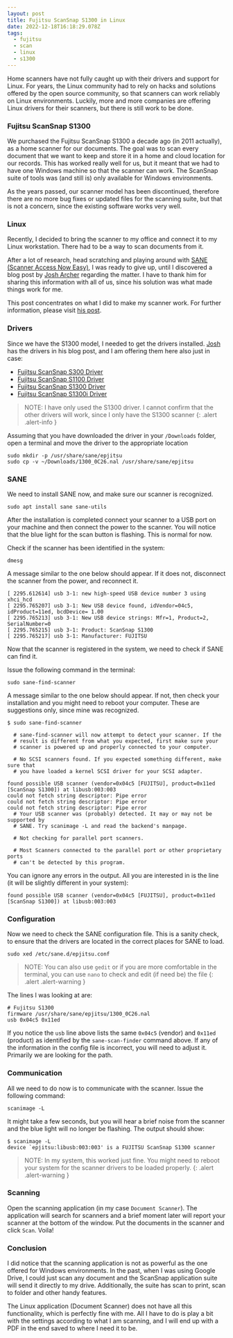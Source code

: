 ```yaml
---
layout: post
title: Fujitsu ScanSnap S1300 in Linux
date: 2022-12-18T16:18:29.078Z
tags:
  - fujitsu
  - scan
  - linux
  - s1300
---
```

Home scanners have not fully caught up with their drivers and support for Linux. For years, the Linux community had to rely on hacks and solutions offered by the open source community, so that scanners can work reliably on Linux environments. Luckily, more and more companies are offering Linux drivers for their scanners, but there is still work to be done.

<!--more-->

### Fujitsu ScanSnap S1300

We purchased the Fujitsu ScanSnap S1300 a decade ago (in 2011 actually), as a home scanner for our documents. The goal was to scan every document that we want to keep and store it in a home and cloud location for our records. This has worked really well for us, but it meant that we had to have one Windows machine so that the scanner can work. The ScanSnap suite of tools was (and still is) only available for Windows environments.

As the years passed, our scanner model has been discontinued, therefore there are no more bug fixes or updated files for the scanning suite, but that is not a concern, since the existing software works very well.

### Linux

Recently, I decided to bring the scanner to my office and connect it to my Linux workstation. There had to be a way to scan documents from it. 

After a lot of research, head scratching and playing around with [SANE (Scanner Access Now Easy)](http://sane-project.org), I was ready to give up, until I discovered a blog post by [Josh Archer](https://www.josharcher.uk/code/install-scansnap-s1300-drivers-linux/) regarding the matter. I have to thank him for sharing this information with all of us, since his solution was what made things work for me.

This post concentrates on what I did to make my scanner work. For further information, please visit [his post](https://www.josharcher.uk/code/install-scansnap-s1300-drivers-linux/).

### Drivers

Since we have the S1300 model, I needed to get the drivers installed. [Josh](https://www.josharcher.uk/code/install-scansnap-s1300-drivers-linux/) has the drivers in his blog post, and I am offering them here also just in case:

* [Fujitsu ScanSnap S300 Driver](/assets/files/300_0C00.nal)
* [Fujitsu ScanSnap S1100 Driver](/assets/files/1100_0A00.nal)
* [Fujitsu ScanSnap S1300 Driver](/assets/files/1300_0C26.nal)
* [Fujitsu ScanSnap S1300i Driver](/assets/files/1300i_0D12.nal)

> NOTE: I have only used the S1300 driver. I cannot confirm that the other drivers will work, since I only have the S1300 scanner
{: .alert .alert-info }

Assuming that you have downloaded the driver in your `/Downloads` folder, open a terminal and move the driver to the appropriate location

```shell
sudo mkdir -p /usr/share/sane/epjitsu
sudo cp -v ~/Downloads/1300_0C26.nal /usr/share/sane/epjitsu
```

### SANE

We need to install SANE now, and make sure our scanner is recognized.

```shell
sudo apt install sane sane-utils
```

After the installation is completed connect your scanner to a USB port on your machine and then connect the power to the scanner. You will notice that the blue light for the scan button is flashing. This is normal for now.

Check if the scanner has been identified in the system:

```shell
dmesg
```

A message similar to the one below should appear. If it does not, disconnect the scanner from the power, and reconnect it.

```shell
[ 2295.612614] usb 3-1: new high-speed USB device number 3 using xhci_hcd
[ 2295.765207] usb 3-1: New USB device found, idVendor=04c5, idProduct=11ed, bcdDevice= 1.00
[ 2295.765213] usb 3-1: New USB device strings: Mfr=1, Product=2, SerialNumber=0
[ 2295.765215] usb 3-1: Product: ScanSnap S1300
[ 2295.765217] usb 3-1: Manufacturer: FUJITSU
```

Now that the scanner is registered in the system, we need to check if SANE can find it.

Issue the following command in the terminal:

```shell
sudo sane-find-scanner
```

A message similar to the one below should appear. If not, then check your installation and you might need to reboot your computer. These are suggestions only, since mine was recognized. 

```shell
$ sudo sane-find-scanner

  # sane-find-scanner will now attempt to detect your scanner. If the
  # result is different from what you expected, first make sure your
  # scanner is powered up and properly connected to your computer.

  # No SCSI scanners found. If you expected something different, make sure that
  # you have loaded a kernel SCSI driver for your SCSI adapter.

found possible USB scanner (vendor=0x04c5 [FUJITSU], product=0x11ed [ScanSnap S1300]) at libusb:003:003
could not fetch string descriptor: Pipe error
could not fetch string descriptor: Pipe error
could not fetch string descriptor: Pipe error
  # Your USB scanner was (probably) detected. It may or may not be supported by
  # SANE. Try scanimage -L and read the backend's manpage.

  # Not checking for parallel port scanners.

  # Most Scanners connected to the parallel port or other proprietary ports
  # can't be detected by this program.
```

You can ignore any errors in the output. All you are interested in is the line (it will be slightly different in your system):

```shell
found possible USB scanner (vendor=0x04c5 [FUJITSU], product=0x11ed [ScanSnap S1300]) at libusb:003:003
```

### Configuration

Now we need to check the SANE configuration file. This is a sanity check, to ensure that the drivers are located in the correct places for SANE to load.

```shell
sudo xed /etc/sane.d/epjitsu.conf
```

> NOTE: You can also use `gedit` or if you are more comfortable in the terminal, you can use `nano` to check and edit (if need be) the file
{: .alert .alert-warning }

The lines I was looking at are:

```
# Fujitsu S1300
firmware /usr/share/sane/epjitsu/1300_0C26.nal
usb 0x04c5 0x11ed
```
If you notice the `usb` line above lists the same `0x04c5` (vendor) and `0x11ed` (product) as identified by the `sane-scan-finder` command above. If any of the information in the config file is incorrect, you will need to adjust it. Primarily we are looking for the path.

### Communication

All we need to do now is to communicate with the scanner. Issue the following command:

```shell
scanimage -L
```
It might take a few seconds, but you will hear a brief noise from the scanner and the blue light will no longer be flashing. The output should show:


```shell
$ scanimage -L
device `epjitsu:libusb:003:003' is a FUJITSU ScanSnap S1300 scanner
```

> NOTE: In my system, this worked just fine. You might need to reboot your system for the scanner drivers to be loaded properly.
{: .alert .alert-warning }

### Scanning

Open the scanning application (in my case `Document Scanner`). The application will search for scanners and a brief moment later will report your scanner at the bottom of the window. Put the documents in the scanner and click `Scan`. Voila!

### Conclusion

I did notice that the scanning application is not as powerful as the one offered for Windows environments. In the past, when I was using Google Drive, I could just scan any document and the ScanSnap application suite will send it directly to my drive. Additionally, the suite has scan to print, scan to folder and other handy features. 

The Linux application (Document Scanner) does not have all this functionality, which is perfectly fine with me. All I have to do is play a bit with the settings according to what I am scanning, and I will end up with a PDF in the end saved to where I need it to be.
